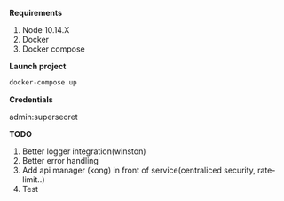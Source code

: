 **Requirements**

1. Node 10.14.X
2. Docker
3. Docker compose

**Launch project**

```bash
docker-compose up
```

**Credentials**

admin:supersecret

**TODO**

1. Better logger integration(winston)
2. Better error handling
3. Add api manager (kong) in front of service(centraliced security, rate-limit..)
4. Test
